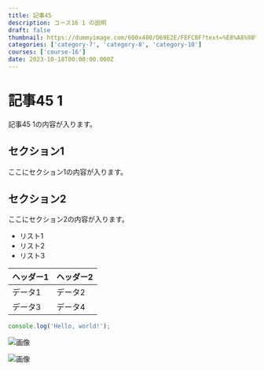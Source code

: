 ```yaml
---
title: 記事45
description: コース16 1 の説明
draft: false
thumbnail: https://dummyimage.com/600x400/D69E2E/FEFCBF?text=%E8%A8%98%E4%BA%8B45
categories: ['category-7', 'category-8', 'category-10']
courses: ['course-16']
date: 2023-10-18T00:00:00.000Z
---
```


# 記事45 1

記事45 1の内容が入ります。

## セクション1
ここにセクション1の内容が入ります。

## セクション2
ここにセクション2の内容が入ります。

- リスト1
- リスト2
- リスト3

| ヘッダー1 | ヘッダー2 |
| --------- | --------- |
| データ1   | データ2   |
| データ3   | データ4   |

```javascript
console.log('Hello, world!');
```


![画像](https://dummyimage.com/320x180/2D3748/F5F7FA?text=%E8%A8%98%E4%BA%8B45+1)

![画像](https://dummyimage.com/640x360/1A202C/EDF2F7?text=%E8%A8%98%E4%BA%8B45+1)